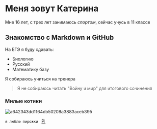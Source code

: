 # Меня зовут Катерина 
Мне 16 лет, с трех лет занимаюсь _спортом_, сейчас учусь в 11 классе 
## Знакомство с Markdown и GitHub
На ЕГЭ я буду сдавать: 
- Биологию
- Русский
- Математику базу

Я собираюсь учиться на тренера
> Я не собираюсь читать "Войну и мир" для итогового сочинения
 ### Милые котики 

![a642343dd1164db50208a3883aceb395](https://github.com/user-attachments/assets/b80a96d1-0826-4c57-ac70-97cf0b7238bb)

 ```я люблю пирожки ```
[PI](PI.md)
